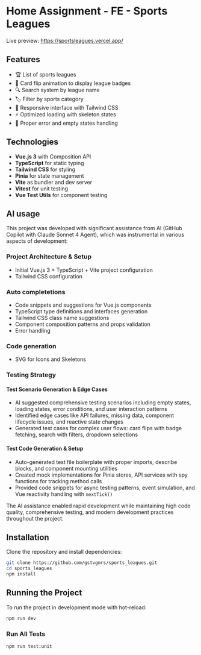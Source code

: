 # Home Assignment - FE - Sports Leagues

Live preview: https://sportsleagues.vercel.app/

## Features

- 🏆 List of sports leagues
- 🔄 Card flip animation to display league badges
- 🔍 Search system by league name
- 🏷️ Filter by sports category
- 📱 Responsive interface with Tailwind CSS
- ⚡ Optimized loading with skeleton states
- 🎯 Proper error and empty states handling

## Technologies

- **Vue.js 3** with Composition API
- **TypeScript** for static typing
- **Tailwind CSS** for styling
- **Pinia** for state management
- **Vite** as bundler and dev server
- **Vitest** for unit testing
- **Vue Test Utils** for component testing

## AI usage

This project was developed with significant assistance from AI (GitHub Copilot with Claude Sonnet 4 Agent), which was instrumental in various aspects of development:

### **Project Architecture & Setup**

- Initial Vue.js 3 + TypeScript + Vite project configuration
- Tailwind CSS configuration

### **Auto completetions**

- Code snippets and suggestions for Vue.js components
- TypeScript type definitions and interfaces generation
- Tailwind CSS class name suggestions
- Component composition patterns and props validation
- Error handling

### **Code generation**

- SVG for Icons and Skeletons

### **Testing Strategy**

#### **Test Scenario Generation & Edge Cases**

- AI suggested comprehensive testing scenarios including empty states, loading states, error conditions, and user interaction patterns
- Identified edge cases like API failures, missing data, component lifecycle issues, and reactive state changes
- Generated test cases for complex user flows: card flips with badge fetching, search with filters, dropdown selections

#### **Test Code Generation & Setup**

- Auto-generated test file boilerplate with proper imports, describe blocks, and component mounting utilities
- Created mock implementations for Pinia stores, API services with spy functions for tracking method calls
- Provided code snippets for async testing patterns, event simulation, and Vue reactivity handling with `nextTick()`

The AI assistance enabled rapid development while maintaining high code quality, comprehensive testing, and modern development practices throughout the project.

## Installation

Clone the repository and install dependencies:

```bash
git clone https://github.com/gstvgmrs/sports_leagues.git
cd sports_leagues
npm install
```

## Running the Project

To run the project in development mode with hot-reload:

```bash
npm run dev
```

### Run All Tests

```bash
npm run test:unit
```
